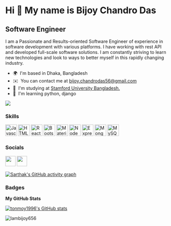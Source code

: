 Hi 👋 My name is Bijoy Chandro Das
============================

Software Engineer
-----------------

I am a Passionate and Results-oriented Software Engineer of experience in software development with various platforms. I have working with rest API and developed full-scale software solutions. I am constantly striving to learn new technologies and look to ways to better myself in this rapidly changing industry.

* 🌍  I'm based in Dhaka, Bangladesh
* ✉️  You can contact me at [bijoy.chandrodas56@gmail.com](mailto:bijoydas00656@gmail.com)
* 🚀  I'm studying at [Stamford University Bangladesh.]([http://www.pentabd.com/](https://www.stamforduniversity.edu.bd/))
* 🧠  I'm learning python, django

<a href="https://github.com/Iambijoy656" target="_blank" rel="noreferrer"><img
src="https://img.shields.io/github/followers/Iambijoy656?logo=github&style=for-the-badge&color=0891b2&labelColor=1c1917" /></a>

### Skills

<p align="left">
<a href="https://developer.mozilla.org/en-US/docs/Web/JavaScript" target="_blank" rel="noreferrer"><img src="https://raw.githubusercontent.com/danielcranney/readme-generator/main/public/icons/skills/javascript-colored.svg" width="36" height="36" alt="Javascript" /></a>
<a href="https://developer.mozilla.org/en-US/docs/Glossary/HTML5" target="_blank" rel="noreferrer"><img src="https://raw.githubusercontent.com/danielcranney/readme-generator/main/public/icons/skills/html5-colored.svg" width="36" height="36" alt="HTML5" /></a>
<a href="https://reactjs.org/" target="_blank" rel="noreferrer"><img src="https://raw.githubusercontent.com/danielcranney/readme-generator/main/public/icons/skills/react-colored.svg" width="36" height="36" alt="React" /></a>
<a href="https://getbootstrap.com/" target="_blank" rel="noreferrer"><img src="https://raw.githubusercontent.com/danielcranney/readme-generator/main/public/icons/skills/bootstrap-colored.svg" width="36" height="36" alt="Bootstrap" /></a>
<a href="https://mui.com/" target="_blank" rel="noreferrer"><img src="https://raw.githubusercontent.com/danielcranney/readme-generator/main/public/icons/skills/materialui-colored.svg" width="36" height="36" alt="Material UI" /></a>
<a href="https://nodejs.org/en/" target="_blank" rel="noreferrer"><img src="https://raw.githubusercontent.com/danielcranney/readme-generator/main/public/icons/skills/nodejs-colored.svg" width="36" height="36" alt="NodeJS" /></a>
<a href="https://expressjs.com/" target="_blank" rel="noreferrer"><img src="https://raw.githubusercontent.com/danielcranney/readme-generator/main/public/icons/skills/express-colored.svg" width="36" height="36" alt="Express" /></a>
<a href="https://www.mongodb.com/" target="_blank" rel="noreferrer"><img src="https://raw.githubusercontent.com/danielcranney/readme-generator/main/public/icons/skills/mongodb-colored.svg" width="36" height="36" alt="MongoDB" /></a>
<a href="https://www.mysql.com/" target="_blank" rel="noreferrer"><img src="https://raw.githubusercontent.com/danielcranney/readme-generator/main/public/icons/skills/mysql-colored.svg" width="36" height="36" alt="MySQL" /></a>
</p>


### Socials

<p align="left"> <a href="https://github.com/Iambijoy656" target="_blank" rel="noreferrer"><img src="https://raw.githubusercontent.com/danielcranney/readme-generator/main/public/icons/socials/github.svg" width="32" height="32" /></a> <a href="https://www.linkedin.com/in/bijoy-chandro-das-600812242/" target="_blank" rel="noreferrer"><img src="https://raw.githubusercontent.com/danielcranney/readme-generator/main/public/icons/socials/linkedin.svg" width="32" height="32" /></a></p>


[![Sarthak's GitHub activity graph](https://activity-graph.herokuapp.com/graph?username=Iambijoy656&&theme=xcode)](https://github.com/Iambijoy656)

### Badges

<b>My GitHub Stats</b>

<a href="http://www.github.com/Iambijoy656"><img src="https://github-readme-stats.vercel.app/api?username=Iambijoy656&show_icons=true&hide=&count_private=true&title_color=14b8a6&text_color=ffffff&icon_color=0891b2&bg_color=1c1917&hide_border=true&show_icons=true" alt="tonmoy1996's GitHub stats" /></a>

<p><img align="center" src="https://github-readme-streak-stats.herokuapp.com/?user=Iambijoy656&&theme=tokyonight" alt="Iambijoy656" /></p>

